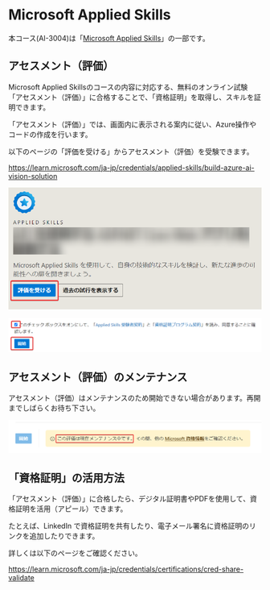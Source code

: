# Microsoft Applied Skills

本コース(AI-3004)は「[Microsoft Applied Skills](https://learn.microsoft.com/ja-jp/credentials/support/appliedskills-process-overview)」の一部です。

## アセスメント（評価）

Microsoft Applied Skillsのコースの内容に対応する、無料のオンライン試験「アセスメント（評価）」に合格することで、「資格証明」を取得し、スキルを証明できます。

「アセスメント（評価）」では、画面内に表示される案内に従い、Azure操作やコードの作成を行います。

以下のページの「評価を受ける」からアセスメント（評価）を受験できます。

https://learn.microsoft.com/ja-jp/credentials/applied-skills/build-azure-ai-vision-solution

![alt text](image.png)

![alt text](image-1.png)

## アセスメント（評価）のメンテナンス

アセスメント（評価）はメンテナンスのため開始できない場合があります。再開までしばらくお待ち下さい。

![alt text](image-3.png)

## 「資格証明」の活用方法

「アセスメント（評価）」に合格したら、デジタル証明書やPDFを使用して、資格証明を活用（アピール）できます。

たとえば、LinkedIn で資格証明を共有したり、電子メール署名に資格証明のリンクを追加したりできます。

詳しくは以下のページをご確認ください。

https://learn.microsoft.com/ja-jp/credentials/certifications/cred-share-validate
